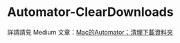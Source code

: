 # Automator-ClearDownloads

詳請請見 Medium 文章：[Mac的Automator：清理下載資料夾](https://medium.com/@chuntsongchan/mac%E7%9A%84automator-%E6%B8%85%E7%90%86%E4%B8%8B%E8%BC%89%E8%B3%87%E6%96%99%E5%A4%BE-853a0eb83a15)
